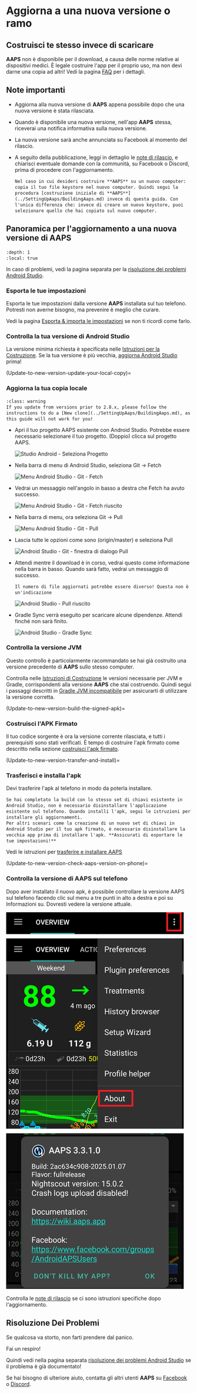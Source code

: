 # Aggiorna a una nuova versione o ramo

## Costruisci te stesso invece di scaricare

**AAPS** non è disponibile per il download, a causa delle norme relative ai dispositivi medici. È legale costruire l'app per il proprio uso, ma non devi darne una copia ad altri! Vedi la pagina [FAQ](../UsefulLinks/FAQ.md) per i dettagli.

## Note importanti
* Aggiorna alla nuova versione di **AAPS** appena possibile dopo che una nuova versione è stata rilasciata.
* Quando è disponibile una nuova versione, nell'app **AAPS** stessa, riceverai una notifica informativa sulla nuova versione.
* La nuova versione sarà anche annunciata su Facebook al momento del rilascio.
* A seguito della pubblicazione, leggi in dettaglio le [note di rilascio](ReleaseNotes.md), e chiarisci eventuale domande con la communità, su Facebook o Discord, prima di procedere con l'aggiornamento.

  ```{note}
  Nel caso in cui desideri costruire **AAPS** su un nuovo computer: copia il tuo file keystore nel nuovo computer. Quindi segui la procedura [costruzione iniziale di **AAPS**](../SettingUpAaps/BuildingAaps.md) invece di questa guida. Con l'unica differenza che: invece di creare un nuovo keystore, puoi selezionare quello che hai copiato sul nuovo computer.
  ```

## Panoramica per l'aggiornamento a una nuova versione di AAPS

```{contents} Steps for updating to a new version of AAPS
:depth: 1
:local: true
```

In caso di problemi, vedi la pagina separata per la [risoluzione dei problemi Android Studio](../GettingHelp/TroubleshootingAndroidStudio).

### Esporta le tue impostazioni

Esporta le tue impostazioni dalla versione **AAPS** installata sul tuo telefono. Potresti non averne bisogno, ma prevenire è meglio che curare.

Vedi la pagina [Esporta & importa le impostazioni](ExportImportSettings.md) se non ti ricordi come farlo.

### Controlla la tua versione di Android Studio

La versione minima richiesta è specificata nelle [Istruzioni per la Costruzione](#Building-APK-recommended-specification-of-computer-for-building-apk-file). Se la tua versione è più vecchia, [aggiorna Android Studio](#Building-APK-install-android-studio) prima!

(Update-to-new-version-update-your-local-copy)=
### Aggiorna la tua copia locale

```{admonition} WARNING
:class: warning
If you update from versions prior to 2.8.x, please follow the instructions to do a [New clone](../SettingUpAaps/BuildingAaps.md), as this guide will not work for you!
```

* Apri il tuo progetto AAPS esistente con Android Studio. Potrebbe essere necessario selezionare il tuo progetto. (Doppio) clicca sul progetto AAPS.

  ![Studio Android - Seleziona Progetto](../images/update/01_ProjectSelection.png)

* Nella barra di menu di Android Studio, seleziona Git -> Fetch

   ![Menu Android Studio - Git - Fetch](../images/update/02_GitFetch.png)

* Vedrai un messaggio nell'angolo in basso a destra che Fetch ha avuto successo.

   ![Menu Android Studio - Git - Fetch riuscito](../images/update/03_GitFetchSuccessful.png)

* Nella barra di menu, ora seleziona Git -> Pull

   ![Menu Android Studio - Git - Pull](../images/update/04_GitPull.png)

* Lascia tutte le opzioni come sono (origin/master) e seleziona Pull

   ![Android Studio - Git - finestra di dialogo Pull](../images/update/05_GitPullOptions.png)

* Attendi mentre il download è in corso, vedrai questo come informazione nella barra in basso. Quando sarà fatto, vedrai un messaggio di successo.

  ```{note}
  Il numero di file aggiornati potrebbe essere diverso! Questa non è un'indicazione
  ```

   ![Android Studio - Pull riuscito](../images/update/06_GitPullSuccess.png)

* Gradle Sync verrà eseguito per scaricare alcune dipendenze. Attendi finché non sarà finito.

  ![Android Studio - Gradle Sync](../images/studioSetup/40_BackgroundTasks.png)

### Controlla la versione JVM

Questo controllo è particolarmente racommandato se hai già costruito una versione precedente di **AAPS** sullo stesso computer.

Controlla nelle [Istruzioni di Costruzione](#Building-APK-recommended-specification-of-computer-for-building-apk-file) le versioni necessarie per JVM e Gradle, corrispondenti alla versione **AAPS** che stai costruendo. Quindi segui i passaggi descritti in [Gradle JVM incompatibile](#incompatible-gradle-jvm) per assicurarti di utilizzare la versione corretta.

(Update-to-new-version-build-the-signed-apk)=
### Costruisci l'APK Firmato

Il tuo codice sorgente è ora la versione corrente rilasciata, e tutti i prerequisiti sono stati verificati. È tempo di costruire l'apk firmato come descritto nella sezione [costruisci l'apk firmato](#Building-APK-generate-signed-apk).

(Update-to-new-version-transfer-and-install)=

### Trasferisci e installa l'apk
Devi trasferire l'apk al telefono in modo da poterla installare.

```{note}
Se hai completato la build con lo stesso set di chiavi esistente in Android Studio, non è necessario disinstallare l'applicazione esistente sul telefono. Quando installi l'apk, segui le istruzioni per installare gli aggiornamenti.
Per altri scenari come la creazione di un nuovo set di chiavi in Android Studio per il tuo apk firmato, è necessario disinstallare la vecchia app prima di installare l'apk. **Assicurati di esportare le tue impostazioni!**
```

Vedi le istruzioni per [trasferire e installare AAPS](../SettingUpAaps/TransferringAndInstallingAaps.md)

(Update-to-new-version-check-aaps-version-on-phone)=
### Controlla la versione di AAPS sul telefono

Dopo aver installato il nuovo apk, è possibile controllare la versione AAPS sul telefono facendo clic sul menu a tre punti in alto a destra e poi su Informazioni su. Dovresti vedere la versione attuale.

![Versione AAPS installata](../images/Update_VersionCheck.png)

Controlla le [note di rilascio](../Maintenance/ReleaseNotes.md) se ci sono istruzioni specifiche dopo l'aggiornamento.

## Risoluzione Dei Problemi

Se qualcosa va storto, non farti prendere dal panico.

Fai un respiro!

Quindi vedi nella pagina separata [risoluzione dei problemi Android Studio](../GettingHelp/TroubleshootingAndroidStudio) se il problema è già documentato!

Se hai bisogno di ulteriore aiuto, contatta gli altri utenti **AAPS** su [Facebook](https://www.facebook.com/groups/AndroidAPSUsers) o [Discord](https://discord.gg/4fQUWHZ4Mw).